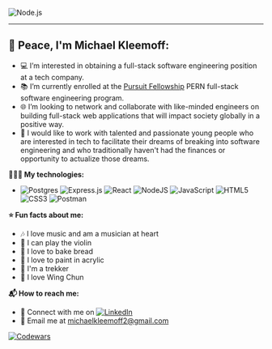<!-- ![myGitHub-banner](https://thumbs.dreamstime.com/z/web-programming-banner-technology-concept-people-connections-internet-business-mixed-media-219287770.jpg) -->

<!-- ![JavaScript](https://i.pinimg.com/originals/71/ee/32/71ee32577432648f9e45fbd63b2cf261.jpg) -->
![Node.js](https://wallpaperaccess.com/full/1567531.png)

___

## 🖖 Peace, I'm Michael Kleemoff:

- 💻 I’m interested in obtaining a full-stack software engineering position at a tech company.
- 📚 I’m currently enrolled at the [Pursuit Fellowship](https://www.pursuit.org/) PERN full-stack software engineering program. 
- 🌐 I’m looking to network and collaborate with like-minded engineers on building full-stack web applications that will impact society globally in a positive way.
- 🎒 I would like to work with talented and passionate young people who are interested in tech to facilitate their dreams of breaking into software engineering and who traditionally haven't had the finances or opportunity to actualize those dreams.

**👨🏽‍💻 My technologies:**

- ![Postgres](https://img.shields.io/badge/postgres-%23316192.svg?style=for-the-badge&logo=postgresql&logoColor=white) ![Express.js](https://img.shields.io/badge/express.js-%23404d59.svg?style=for-the-badge&logo=express&logoColor=%2361DAFB) ![React](https://img.shields.io/badge/react-%2320232a.svg?style=for-the-badge&logo=react&logoColor=%2361DAFB) ![NodeJS](https://img.shields.io/badge/node.js-6DA55F?style=for-the-badge&logo=node.js&logoColor=white) ![JavaScript](https://img.shields.io/badge/javascript-%23323330.svg?style=for-the-badge&logo=javascript&logoColor=%23F7DF1E) ![HTML5](https://img.shields.io/badge/html5-%23E34F26.svg?style=for-the-badge&logo=html5&logoColor=white) ![CSS3](https://img.shields.io/badge/css3-%231572B6.svg?style=for-the-badge&logo=css3&logoColor=white) ![Postman](https://img.shields.io/badge/Postman-FF6C37?style=for-the-badge&logo=postman&logoColor=white)

**⭐️ Fun facts about me:**

- 🎶 I love music and am a musician at heart
- 🎻 I can play the violin
- 🍞 I love to bake bread
- 🎨 I love to paint in acrylic
- 🖖 I'm a trekker 
- 👊 I love Wing Chun

**📬 How to reach me:**

- 💼 Connect with me on [![LinkedIn](https://img.shields.io/badge/linkedin-%230077B5.svg?style=for-the-badge&logo=linkedin&logoColor=white)](https://www.linkedin.com/in/michael-kleemoff-jr)
- 📧 Email me at michaelkleemoff2@gmail.com

[![Codewars](https://www.codewars.com/users/MichaelKleemoff/badges/large)](https://www.codewars.com/users/MichaelKleemoff)
